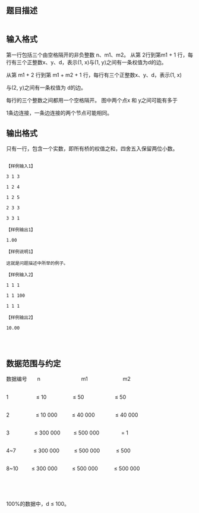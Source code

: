 ## 题目描述

<p><a href="https://darkbzoj.cc/JudgeOnline/upload/201105/file/cc.jpg"><img alt="" src="https://s2.loli.net/2023/08/15/HZ9xXtiTGuoJk2m.png"></a></p>

## 输入格式

<p>第一行包括三个由空格隔开的非负整数 n、m1、m2。 从第 2行到第m1 + 1 行，每行有三个正整数x、y、d，表示(1, x)与(1, y)之间有一条权值为d的边。 <br>
  从第 m1 + 2 行到第 m1 + m2 + 1 行，每行有三个正整数x、y、d，表示(1, x)<br>
  与(2, y)之间有一条权值为 d的边。 <br>
  每行的三个整数之间都用一个空格隔开。 图中两个点x 和 y之间可能有多于<br>
  1条边连接，一条边连接的两个节点可能相同。</p>

## 输出格式

<p>只有一行，包含一个实数，即所有桥的权值之和，四舍五入保留两位小数。</p>

```input1
【样例输入1】
3 1 3
1 2 4
1 2 5
2 3 3
3 3 1
【样例输出1】
1.00
【样例说明1】
这就是问题描述中所举的例子。
【样例输入2】
1 1 1
1 1 100
1 1 1
【样例输出2】
10.00
```
```output1

```
## 数据范围与约定

<p>数据编号       n                            m1                        m2 <br><br>
  1                   ≤ 10                  ≤ 50                     ≤ 50 <br><br>
  2                  ≤ 10 000          ≤ 40 000              ≤ 40 000 <br><br>
  3                 ≤ 300 000         ≤ 500 000               = 1 <br><br>
  4~7            ≤ 300 000          ≤ 500 000           ≤ 500 <br><br>
  8~10         ≤ 300 000          ≤ 500 000           ≤ 500 000</p>
<br>
<p></p>
<br>
<p>100%的数据中，d ≤ 100。</p>

